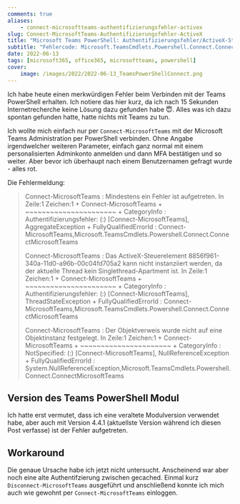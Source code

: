 ```yaml
---
comments: true
aliases:
    - connect-microsoftteams-authentifizierungsfehler-activex
slug: Connect-MicrosoftTeams-Authentifizierungsfehler-ActiveX
title: "Microsoft Teams PowerShell: Authentifizierungsfehler/ActiveX-Steuerelement kann nicht instanziiert werden"
subtitle: "Fehlercode: Microsoft.TeamsCmdlets.Powershell.Connect.ConnectMicrosoftTeams"
date: 2022-06-13
tags: [microsoft365, office365, microsoftteams, powershell]
cover:
    image: /images/2022/2022-06-13_TeamsPowerShellConnect.png
---
```


Ich habe heute einen merkwürdigen Fehler beim Verbinden mit der Teams PowerShell erhalten. Ich notiere das hier kurz, da ich nach 15 Sekunden Internetrecherche keine Lösung dazu gefunden habe 😇. Alles was ich dazu spontan gefunden hatte, hatte nichts mit Teams zu tun.

Ich wollte mich einfach nur per `Connect-MicrosoftTeams` mit der Microsoft Teams Administration per PowerShell verbinden. Ohne Angabe irgendwelcher weiteren Parameter, einfach ganz normal mit einem personalisierten Adminkonto anmelden und dann MFA bestätigen und so weiter. Aber bevor ich überhaupt nach einem Benutzernamen gefragt wurde - alles rot.

Die Fehlermeldung:

> Connect-MicrosoftTeams : Mindestens ein Fehler ist aufgetreten.
> In Zeile:1 Zeichen:1
> \+ Connect-MicrosoftTeams
> \+ ~~~~~~~~~~~~~~~~~~~~~~
> \+ CategoryInfo : Authentifizierungsfehler: (:) [Connect-MicrosoftTeams], AggregateException
> \+ FullyQualifiedErrorId : Connect-MicrosoftTeams,Microsoft.TeamsCmdlets.Powershell.Connect.ConnectMicrosoftTeams
>
> Connect-MicrosoftTeams : Das ActiveX-Steuerelement 8856f961-340a-11d0-a96b-00c04fd705a2 kann nicht instanziiert
> werden, da der aktuelle Thread kein Singlethread-Apartment ist.
> In Zeile:1 Zeichen:1
> \+ Connect-MicrosoftTeams
> \+ ~~~~~~~~~~~~~~~~~~~~~~
> \+ CategoryInfo : Authentifizierungsfehler: (:) [Connect-MicrosoftTeams], ThreadStateException
> \+ FullyQualifiedErrorId : Connect-MicrosoftTeams,Microsoft.TeamsCmdlets.Powershell.Connect.ConnectMicrosoftTeams
>
> Connect-MicrosoftTeams : Der Objektverweis wurde nicht auf eine Objektinstanz festgelegt.
> In Zeile:1 Zeichen:1
> \+ Connect-MicrosoftTeams
> \+ ~~~~~~~~~~~~~~~~~~~~~~
> \+ CategoryInfo : NotSpecified: (:) [Connect-MicrosoftTeams], NullReferenceException
> \+ FullyQualifiedErrorId : System.NullReferenceException,Microsoft.TeamsCmdlets.Powershell.Connect.ConnectMicrosoftTeams

## Version des Teams PowerShell Modul

Ich hatte erst vermutet, dass ich eine veraltete Modulversion verwendet habe, aber auch mit Version 4.4.1 (aktuellste Version während ich diesen Post verfasse) ist der Fehler aufgetreten.

## Workaround

Die genaue Ursache habe ich jetzt nicht untersucht. Anscheinend war aber noch eine alte Authentifzierung zwischen gecached. Einmal kurz `Disconnect-MicrosoftTeams` ausgeführt und anschließend konnte ich mich auch wie gewohnt per `Connect-MicrosoftTeams` einloggen.
